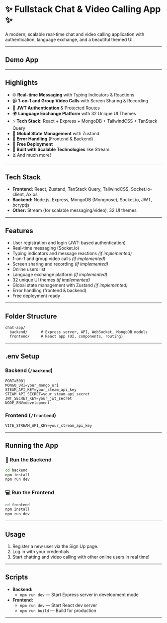 # ✨ Fullstack Chat & Video Calling App ✨

A modern, scalable real-time chat and video calling application with authentication, language exchange, and a beautiful themed UI.

---

## Demo App

---

## Highlights

- 🌐 **Real-time Messaging** with Typing Indicators & Reactions
- 📹 **1-on-1 and Group Video Calls** with Screen Sharing & Recording
- 🔐 **JWT Authentication** & Protected Routes
- 🌍 **Language Exchange Platform** with 32 Unique UI Themes
- ⚡ **Tech Stack:** React + Express + MongoDB + TailwindCSS + TanStack Query
- 🧠 **Global State Management** with Zustand
- 🚨 **Error Handling** (Frontend & Backend)
- 🚀 **Free Deployment**
- 🎯 **Built with Scalable Technologies** like Stream
- ⏳ And much more!

---

## Tech Stack
- **Frontend:** React, Zustand, TanStack Query, TailwindCSS, Socket.io-client, Axios
- **Backend:** Node.js, Express, MongoDB (Mongoose), Socket.io, JWT, bcryptjs
- **Other:** Stream (for scalable messaging/video), 32 UI themes

---

## Features
- User registration and login (JWT-based authentication)
- Real-time messaging (Socket.io)
- Typing indicators and message reactions *(if implemented)*
- 1-on-1 and group video calls *(if implemented)*
- Screen sharing and recording *(if implemented)*
- Online users list
- Language exchange platform *(if implemented)*
- 32 unique UI themes *(if implemented)*
- Global state management with Zustand *(if implemented)*
- Error handling (frontend & backend)
- Free deployment ready

---

## Folder Structure
```
chat-app/
  backend/      # Express server, API, WebSocket, MongoDB models
  frontend/     # React app (UI, components, routing)
```

---

## .env Setup

### Backend (`/backend`)
```
PORT=5001
MONGO_URI=your_mongo_uri
STEAM_API_KEY=your_steam_api_key
STEAM_API_SECRET=your_steam_api_secret
JWT_SECRET_KEY=your_jwt_secret
NODE_ENV=development
```

### Frontend (`/frontend`)
```
VITE_STREAM_API_KEY=your_stream_api_key
```

---

## Running the App

### 🔧 Run the Backend
```bash
cd backend
npm install
npm run dev
```

### 💻 Run the Frontend
```bash
cd frontend
npm install
npm run dev
```

---

## Usage
1. Register a new user via the Sign Up page.
2. Log in with your credentials.
3. Start chatting and video calling with other online users in real time!

---

## Scripts
- **Backend:**
  - `npm run dev` — Start Express server in development mode
- **Frontend:**
  - `npm run dev` — Start React dev server
  - `npm run build` — Build for production

---


